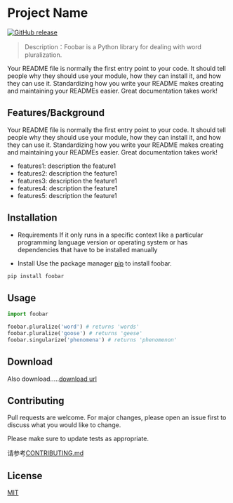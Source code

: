 # Project Name

[![GitHub release](https://img.shields.io/github/release/flysoloing/commons.svg)](https://github.com/flysoloing/commons/releases)

> Description：Foobar is a Python library for dealing with word pluralization.

Your README file is normally the first entry point to your code. It should tell people why they should use your module, how they can install it, and how they can use it. Standardizing how you write your README makes creating and maintaining your READMEs easier. Great documentation takes work!

## Features/Background

Your README file is normally the first entry point to your code. It should tell people why they should use your module, how they can install it, and how they can use it. Standardizing how you write your README makes creating and maintaining your READMEs easier. Great documentation takes work!

- features1: description the feature1
- features2: description the feature1
- features3: description the feature1
- features4: description the feature1
- features5: description the feature1

## Installation

- Requirements
If it only runs in a specific context like a particular programming language version or operating system or has dependencies that have to be installed manually

- Install
Use the package manager [pip](https://pip.pypa.io/en/stable/) to install foobar.

```bash
pip install foobar
```

## Usage

```python
import foobar

foobar.pluralize('word') # returns 'words'
foobar.pluralize('goose') # returns 'geese'
foobar.singularize('phenomena') # returns 'phenomenon'
```
## Download

Also download.....[download url](https://github.com/flysoloing/commons/releases/tag/v1.0)

## Contributing
Pull requests are welcome. For major changes, please open an issue first to discuss what you would like to change.

Please make sure to update tests as appropriate.

请参考[CONTRIBUTING.md](http://xxx.xxx/CONTRIBUTING.md)

## License
[MIT](https://choosealicense.com/licenses/mit/)